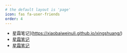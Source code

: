 ```yaml
---
# the default layout is 'page'
icon: fas fa-user-friends
order: 4
---
```


- 星霜笔记](https://xiaobaiweinuli.github.io/xingshuang/)
- [星霜笔记](https://xiaobaiweinuli.github.io/shenghuo/)
- [星霜笔记](https://xiaobaiweinuli.github.io/blog)